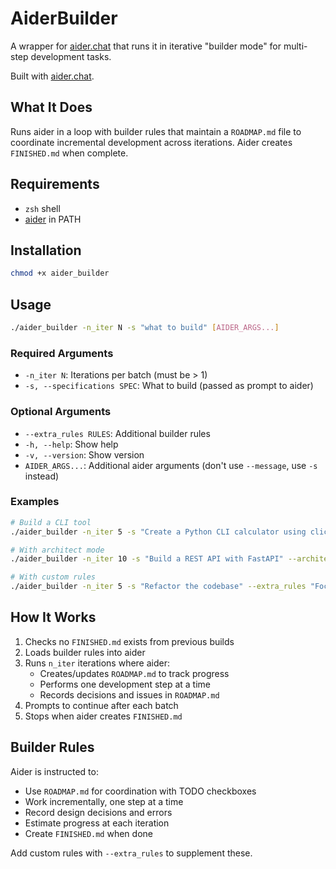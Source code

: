 # AiderBuilder

A wrapper for [aider.chat](https://github.com/Aider-AI/aider/) that runs it in iterative "builder mode" for multi-step development tasks.

Built with [aider.chat](https://github.com/Aider-AI/aider/).

## What It Does

Runs aider in a loop with builder rules that maintain a `ROADMAP.md` file to coordinate incremental development across iterations. Aider creates `FINISHED.md` when complete.

## Requirements

- `zsh` shell
- [aider](https://github.com/Aider-AI/aider) in PATH

## Installation

```bash
chmod +x aider_builder
```

## Usage

```bash
./aider_builder -n_iter N -s "what to build" [AIDER_ARGS...]
```

### Required Arguments

- `-n_iter N`: Iterations per batch (must be > 1)
- `-s, --specifications SPEC`: What to build (passed as prompt to aider)

### Optional Arguments

- `--extra_rules RULES`: Additional builder rules
- `-h, --help`: Show help
- `-v, --version`: Show version
- `AIDER_ARGS...`: Additional aider arguments (don't use `--message`, use `-s` instead)

### Examples

```bash
# Build a CLI tool
./aider_builder -n_iter 5 -s "Create a Python CLI calculator using click"

# With architect mode
./aider_builder -n_iter 10 -s "Build a REST API with FastAPI" --architect

# With custom rules
./aider_builder -n_iter 5 -s "Refactor the codebase" --extra_rules "Focus on performance"
```

## How It Works

1. Checks no `FINISHED.md` exists from previous builds
2. Loads builder rules into aider
3. Runs `n_iter` iterations where aider:
   - Creates/updates `ROADMAP.md` to track progress
   - Performs one development step at a time
   - Records decisions and issues in `ROADMAP.md`
4. Prompts to continue after each batch
5. Stops when aider creates `FINISHED.md`

## Builder Rules

Aider is instructed to:
- Use `ROADMAP.md` for coordination with TODO checkboxes
- Work incrementally, one step at a time
- Record design decisions and errors
- Estimate progress at each iteration
- Create `FINISHED.md` when done

Add custom rules with `--extra_rules` to supplement these.
